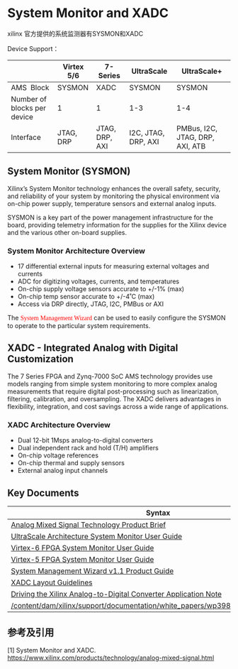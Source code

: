 # System Monitor and XADC

xilinx 官方提供的系统监测器有SYSMON和XADC

Device Support：

|                             | Virtex 5/6 | 7-Series       | UltraScale          | UltraScale+                     |
| --------------------------- | ---------- | -------------- | ------------------- | ------------------------------- |
| AMS  Block                  | SYSMON     | XADC           | SYSMON              | SYSMON                          |
| Number of blocks per device | 1          | 1              | 1-3                 | 1-4                             |
| Interface                   | JTAG, DRP  | JTAG, DRP, AXI | I2C, JTAG, DRP, AXI | PMBus, I2C, JTAG, DRP, AXI, ATB |

## System Monitor (SYSMON)

Xilinx’s System Monitor technology enhances the overall safety, security, and reliability of your system by monitoring the physical environment via on-chip power supply, temperature sensors and external analog inputs.

SYSMON is a key part of the power management infrastructure for the board, providing telemetry information for the supplies for the Xilinx device and the various other on-board supplies.

### System Monitor Architecture Overview

- 17 differential external inputs for measuring external voltages and currents
- ADC for digitizing voltages, currents, and temperatures
- On-chip supply voltage sensors accurate to +/-1% (max)
- On-chip temp sensor  accurate to +/-4˚C (max)
- Access via DRP directly, JTAG, I2C, PMBus or AXI

The <font face="黑体" color=red>System Management Wizard</font> can be used to easily configure the SYSMON to operate to the particular system requirements.

## XADC - Integrated Analog with Digital Customization

The 7 Series FPGA and Zynq-7000 SoC AMS technology provides use models ranging from simple system monitoring to more complex analog measurements that require digital post-processing such as linearization, filtering, calibration, and oversampling. The XADC delivers advantages in flexibility, integration, and cost savings across a wide range of applications.

### XADC Architecture Overview

- Dual 12-bit 1Msps analog-to-digital converters
- Dual independent rack and hold (T/H) amplifiers
- On-chip voltage references
- On-chip thermal and supply sensors
- External analog input channels

## Key Documents
| Syntax                                                                                                                                                                                     | Description | Description |
| ------------------------------------------------------------------------------------------------------------------------------------------------------------------------------------------ | ----------- | ----------- |
| [Analog Mixed Signal Technology Product Brief](https://www.xilinx.com/content/dam/xilinx/publications/prod_mktg/analog-mixed-signal-product-brief.pdf)                                     | 607 KB      | 01/18/2013  |
| [UltraScale Architecture System Monitor User Guide](https://www.xilinx.com/content/dam/xilinx/support/documentation/user_guides/ug580-ultrascale-sysmon.pdf)                               | 2 MB        | 09/15/2021  |
| [Virtex-6 FPGA System Monitor User Guide](https://www.xilinx.com/content/dam/xilinx/support/documentation/user_guides/ug370.pdf)                                                           | 2 MB        | 09/18/2014  |
| [Virtex-5 FPGA System Monitor User Guide](https://www.xilinx.com/content/dam/xilinx/support/documentation/user_guides/ug192.pdf)                                                           | 3 MB        | 02/02/2011  |
| [System Management Wizard v1.1 Product Guide](https://www.xilinx.com/content/dam/xilinx/support/documentation/ip_documentation/system_management_wiz/v1_1/pg185-system-management-wiz.pdf) | 1 MB        | 10/01/2014  |
| [XADC Layout Guidelines](https://www.xilinx.com/content/dam/xilinx/support/documentation/application_notes/xapp554-xadc-layout-guidelines.pdf)                                             | 3 MB        | 02/13/2013  |
| [Driving the Xilinx Analog-to-Digital Converter Application Note](https://www.xilinx.com/content/dam/xilinx/support/documentation/application_notes/xapp795-driving-xadc.pdf)              | 575 KB      | 02/24/2016  |
| [/content/dam/xilinx/support/documentation/white_papers/wp398_AMS_and_Analog.pdf](https://www.xilinx.com/content/dam/xilinx/support/documentation/white_papers/wp398_AMS_and_Analog.pdf)   |             |             |

## 参考及引用

[1] System Monitor and XADC. <https://www.xilinx.com/products/technology/analog-mixed-signal.html>
